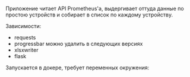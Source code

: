 Приложение читает API Prometheus'a, выдергивает оттуда данные по простою устройств и собирает в список по каждому устройству.

Зависимости: 
- requests
- progressbar можно удалить в следующих версиях
- xlsxwriter
- flask

Запускается в докере, требует переменных окружения:

